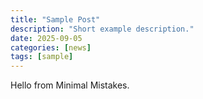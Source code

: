 ```yaml
---
title: "Sample Post"
description: "Short example description."
date: 2025-09-05
categories: [news]
tags: [sample]
---
```


Hello from Minimal Mistakes.
